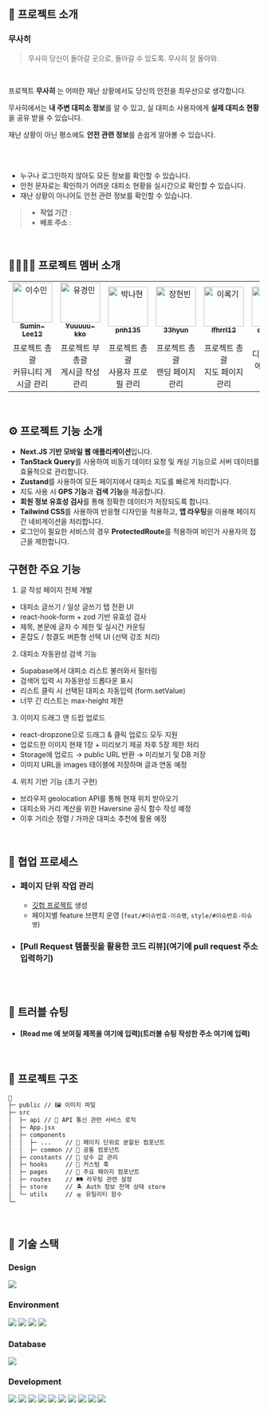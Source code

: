 <div align="center">
  <img alt="" src="" />
</div>


<br>
<br>

## 💬 프로젝트 소개
### 무사히
> 무사히 당신이 돌아갈 곳으로, 돌아갈 수 있도록. 무사히 잘 돌아와.

<br>

프로젝트 **무사히** 는 어떠한 재난 상황에서도 당신의 안전을 최우선으로 생각합니다.

무사히에서는 **내 주변 대피소 정보**를 알 수 있고, 실 대피소 사용자에게 **실제 대피소 현황**을 공유 받을 수 있습니다.

재난 상황이 아닌 평소에도 **안전 관련 정보**를 손쉽게 알아볼 수 있습니다.


<br><br>
- 누구나 로그인하지 않아도 모든 정보를 확인할 수 있습니다.
- 안전 문자로는 확인하기 어려운 대피소 현황을 실시간으로 확인할 수 있습니다.
- 재난 상황이 아니어도 안전 관련 정보를 확인할 수 있습니다.
 

> - **작업 기간** : 
> - **배포 주소** :

<br />


## 👩‍👩‍👧‍👧 프로젝트 멤버 소개
<table>
  <tbody>
    <tr>
      <td align="center">
        <a href="https://github.com/Sumin-Lee12">
        <img src="https://avatars.githubusercontent.com/u/189125496" width="80" alt="이수민"/>
        <br />
        <sub><b>Sumin-Lee12</b></sub>
        </a>
        <br />
      </td>
      <td align="center">
        <a href="https://github.com/Yuuuuu-kko">
        <img src="https://avatars.githubusercontent.com/u/192576701" width="80" alt="유경민"/>
        <br />
        <sub><b>Yuuuuu-kko</b></sub>
        </a>
        <br />
      </td>
      <td align="center">
        <a href="https://github.com/pnh135">
        <img src="https://avatars.githubusercontent.com/u/192573266" width="80" alt="박나현"/>
        <br />
        <sub><b>pnh135</b></sub>
        </a>
        <br />
      </td>
      <td align="center">
        <a href="https://github.com/33hyun">
        <img src="https://avatars.githubusercontent.com/u/192601063" width="80" alt="장현빈"/>
        <br />
        <sub><b>33hyun</b></sub>
        </a>
        <br />
      </td>
      <td align="center">
        <a href="https://github.com/dlfhrrl12">
        <img src="https://avatars.githubusercontent.com/u/166004807" width="80" alt="이록기"/>
        <br />
        <sub><b>lfhrrl12</b></sub>
        </a>
        <br />
      </td>
      <td align="center">
        <a href="https://github.com/dlfhrrl12">
        <img src=여기에 프로필 width="80" alt="유정민"/>
        <br />
        <sub><b>designer</b></sub>
        </a>
        <br />
      </td>
    </tr>
    <tr>
      <td width="300px" align="center">
        프로젝트 총괄
        <br>커뮤니티 게시글 관리
      </td>
      <td width="300px" align="center">
        프로젝트 부총괄
        <br>게시글 작성 관리
      </td>
       <td width="300px" align="center">
        프로젝트 총괄
        <br>사용자 프로필 관리
      </td>
       <td width="300px" align="center">
        프로젝트 총괄
        <br>랜딩 페이지 관리
      </td>
       <td width="300px" align="center">
        프로젝트 총괄
        <br>지도 페이지 관리
      </td>
       <td width="300px" align="center">
        디자인 총괄
        <br>에셋 관리, 디자인
      </td>
    </tr>
  </tbody>
</table>

<br />

## ⚙ 프로젝트 기능 소개
- **Next.JS 기반 모바일 웹 애플리케이션**입니다.
- **TanStack Query**를 사용하여 비동기 데이터 요청 및 캐싱 기능으로 서버 데이터를 효율적으로 관리합니다.
- **Zustand**를 사용하여 모든 페이지에서 대피소 지도를 빠르게 처리합니다.
- 지도 사용 시 **GPS 기능**과 **검색 기능**을 제공합니다.
- **회원 정보 유효성 검사**를 통해 정확한 데이터가 저장되도록 합니다.
- **Tailwind CSS**를 사용하여 반응형 디자인을 적용하고, **앱 라우팅**을 이용해 페이지 간 네비게이션을 처리합니다.
- 로그인이 필요한 서비스의 경우 **ProtectedRoute**를 적용하여 비인가 사용자의 접근을 제한합니다.

## 구현한 주요 기능
1. 글 작성 페이지 전체 개발
- 대피소 글쓰기 / 일상 글쓰기 탭 전환 UI
- react-hook-form + zod 기반 유효성 검사
- 제목, 본문에 글자 수 제한 및 실시간 카운팅
- 혼잡도 / 청결도 버튼형 선택 UI (선택 강조 처리)
2. 대피소 자동완성 검색 기능
- Supabase에서 대피소 리스트 불러와서 필터링
- 검색어 입력 시 자동완성 드롭다운 표시
- 리스트 클릭 시 선택된 대피소 자동입력 (form.setValue)
- 너무 긴 리스트는 max-height 제한
3. 이미지 드래그 앤 드랍 업로드
- react-dropzone으로 드래그 & 클릭 업로드 모두 지원
- 업로드한 이미지 현재 1장 + 미리보기 제공  차후 5장 제한 처리
- Storage에 업로드 → public URL 반환 → 미리보기 및 DB 저장
- 이미지 URL을 images 테이블에 저장하며 글과 연동 예정
4. 위치 기반 기능 (초기 구현)
- 브라우저 geolocation API를 통해 현재 위치 받아오기
- 대피소와 거리 계산을 위한 Haversine 공식 함수 작성 예정
- 이후 거리순 정렬 / 가까운 대피소 추천에 활용 예정


<br>

## 🔗 협업 프로세스
- ### 페이지 단위 작업 관리
  - [깃헙 프로젝트](https://github.com/orgs/BbiBbo8/projects/1/views/1) 생성
  - 페이지별 feature 브랜치 운영 (`feat/#이슈번호-이슈명`, `style/#이슈번호-이슈명`)
- ### [Pull Request 템플릿을 활용한 코드 리뷰](여기에 pull request 주소 입력하기)

<br><br>

## 🚀 트러블 슈팅
- #### [Read me 에 보여질 제목을 여기에 입력](트러블 슈팅 작성한 주소 여기에 입력)



<br />

## 📁 프로젝트 구조
```markdown
📁
├─ public // 🖼 이미지 파일
├─ src
│  ├─ api // 🚧 API 통신 관련 서비스 로직
│  ├─ App.jsx
│  ├─ components
│  │  ├─ ...    // 💾 페이지 단위로 분할된 컴포넌트
│  │  ├─ common // 🧩 공통 컴포넌트
│  ├─ constants // 📌 상수 값 관리
│  ├─ hooks     // 🔧 커스텀 훅
│  ├─ pages     // 📄 주요 페이지 컴포넌트
│  ├─ routes    // 🛤 라우팅 관련 설정
│  ├─ store     // 🏝 Auth 정보 전역 상태 store
│  └─ utils     // 🛸 유틸리티 함수
└─ 
```

<br />

## 🧶 기술 스택
<div align="left">

### Design
<img src="https://img.shields.io/badge/figma-%23F24E1E.svg?style=for-the-badge&logo=figma&logoColor=white"/>

### Environment
<img src="https://img.shields.io/badge/Visual_Studio_Code-007ACC?style=for-the-badge&logo=https://upload.wikimedia.org/wikipedia/commons/a/a7/Visual_Studio_Code_1.35_icon.svg&logoColor=white" />
<img src="https://img.shields.io/badge/Git-F05032?style=for-the-badge&logo=git&logoColor=white" />
<img src="https://img.shields.io/badge/GitHub-181717?style=for-the-badge&logo=github&logoColor=white" />
<img src="https://img.shields.io/badge/Vercel-000000?style=for-the-badge&logo=vercel&logoColor=white" />
<br>

### Database
<img src="https://img.shields.io/badge/Supabase-3ECF8E?style=for-the-badge&logo=supabase&logoColor=white"/>

### Development
<img src="https://img.shields.io/badge/Next-black?style=for-the-badge&logo=next.js&logoColor=white"/>
<img src="https://img.shields.io/badge/React-61DAFB?style=for-the-badge&logo=React&logoColor=black"/>
<img src="https://img.shields.io/badge/typescript-%23007ACC.svg?style=for-the-badge&logo=typescript&logoColor=white"/>
<img src="https://img.shields.io/badge/pnpm-%234a4a4a.svg?style=for-the-badge&logo=pnpm&logoColor=f69220" />
<img src="https://img.shields.io/badge/Tanstackquery-FF4154?style=for-the-badge&logo=reactquery&logoColor=white"/>
<img src="https://img.shields.io/badge/Zustand-82612C?style=for-the-badge&logo=&logoColor=white"/>      
<img src="https://img.shields.io/badge/tailwindcss-%2338B2AC.svg?style=for-the-badge&logo=tailwind-css&logoColor=white"/>
<img src="https://img.shields.io/badge/React%20Hook%20Form-%23EC5990.svg?style=for-the-badge&logo=reacthookform&logoColor=white"/>
<img src="https://img.shields.io/badge/zod-%233068b7.svg?style=for-the-badge&logo=zod&logoColor=white"/>
<img src="https://img.shields.io/badge/shadcn%2Fui-000?logo=shadcnui&logoColor=fff&style=for-the-badge"/>

</div>

